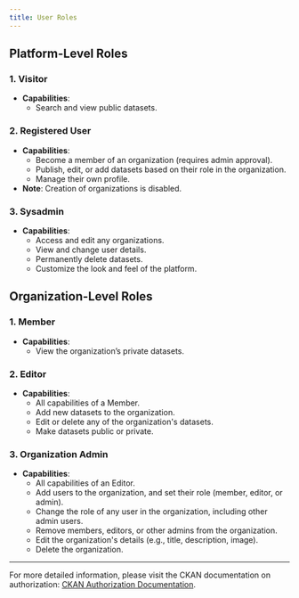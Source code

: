 ```yaml
---
title: User Roles
---
```

<!--
SPDX-FileCopyrightText: 2024 PNED G.I.E.

SPDX-License-Identifier: CC-BY-4.0
-->
## Platform-Level Roles

### 1. Visitor
- **Capabilities**:
  - Search and view public datasets.

### 2. Registered User
- **Capabilities**:
  - Become a member of an organization (requires admin approval).
  - Publish, edit, or add datasets based on their role in the organization.
  - Manage their own profile.
- **Note**: Creation of organizations is disabled.

### 3. Sysadmin
- **Capabilities**:
  - Access and edit any organizations.
  - View and change user details.
  - Permanently delete datasets.
  - Customize the look and feel of the platform.

## Organization-Level Roles

### 1. Member
- **Capabilities**:
  - View the organization’s private datasets.

### 2. Editor
- **Capabilities**:
  - All capabilities of a Member.
  - Add new datasets to the organization.
  - Edit or delete any of the organization's datasets.
  - Make datasets public or private.

### 3. Organization Admin
- **Capabilities**:
  - All capabilities of an Editor.
  - Add users to the organization, and set their role (member, editor, or admin).
  - Change the role of any user in the organization, including other admin users.
  - Remove members, editors, or other admins from the organization.
  - Edit the organization's details (e.g., title, description, image).
  - Delete the organization.

---

For more detailed information, please visit the CKAN documentation on authorization: [CKAN Authorization Documentation](https://docs.ckan.org/en/2.9/maintaining/authorization.html).
